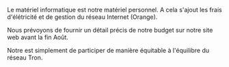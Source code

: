 Le matériel informatique est notre matériel personnel.
A cela s'ajout les frais d'élétricité et de gestion du réseau Internet (Orange).

Nous prévoyons de fournir un détail précis de notre budget sur notre site web avant la fin Août.

Notre est simplement de participer de manière équitable à l'équilibre du réseau Tron.
